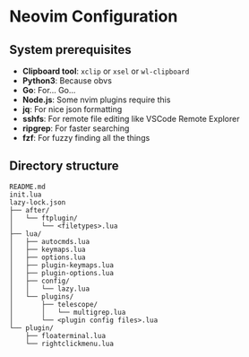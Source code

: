 # Neovim Configuration

## System prerequisites

- **Clipboard tool**: `xclip` or `xsel` or `wl-clipboard`
- **Python3**: Because obvs
- **Go**: For... Go...
- **Node.js**: Some nvim plugins require this
- **jq**: For nice json formatting
- **sshfs**: For remote file editing like VSCode Remote Explorer
- **ripgrep**: For faster searching
- **fzf**: For fuzzy finding all the things

## Directory structure

```
README.md
init.lua
lazy-lock.json
├── after/
│   └── ftplugin/
│       └── <filetypes>.lua
├── lua/
│   ├── autocmds.lua
│   ├── keymaps.lua
│   ├── options.lua
│   ├── plugin-keymaps.lua
│   ├── plugin-options.lua
│   ├── config/
│   │   └── lazy.lua
│   └── plugins/
│       ├── telescope/
│       │   └── multigrep.lua
│       └── <plugin config files>.lua
└── plugin/
    ├── floaterminal.lua
    └── rightclickmenu.lua
```
